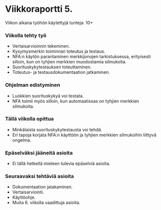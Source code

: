 # Viikkoraportti 5.
Viikon aikana työhön käytettyjä tunteja: 10+
### Viikolla tehty työ
* Vertaisarvioinnin tekeminen.  
* Kysymysmerkin toiminnan toteutus ja testaus.  
* NFA:n käytön parantaminen merkkijonojen tarkistuksessa, erityisesti silloin, kun on tyhjien merkkien muodostamia silmukoita.  
* Suorituskykytestauksen toteuttaminen.  
* Toteutus- ja testausdokumentaation jatkaminen. 

### Ohjelman edistyminen
* Luokkien suorituskykyä voi testata.  
* NFA toimii myös silloin, kun automaatissas on tyhjien merkkien silmukoita.  

### Tällä viikolla opittua
* Minkälaista suorituskykytestausta voi tehdä.  
* Eri tapoja korjata NFA:n käyttöön ja tyhjien merkkien silmukoihin liittyvä ongelma.  

### Epäselväksi jääneitä asioita
* Ei tällä hetkellä mieleen tulevia epäselviä asioita.

### Seuraavaksi tehtäviä asioita  
* Dokumentaation jatakaminen.  
* Vertaisarviointi.  
* Käyttöohje. 
* Muita 6. viikolla vaadittuja asioita.  
